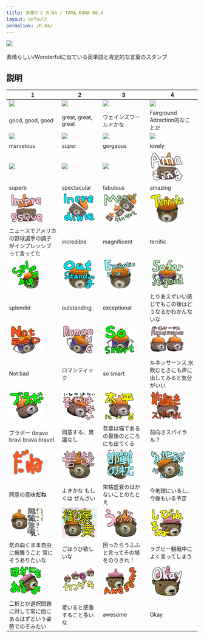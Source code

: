```yaml
---
title: 多摩クマ R.04 / TAMA-KUMA R0.4
layout: default
permalink: /R.04/
---
```


![](images\00_IMG_4336丸_main.png)

素晴らしい/Wonderfulに似ている英単語と肯定的な言葉のスタンプ

## 説明

| 1 | 2 | 3 | 4 |
|-----------------|-----------------|-----------------|-----------------|
| ![](images\01_IMG_4336丸_good.png) | ![](images\02_IMG_4336丸_greate.png) | ![](images\03_IMG_4336丸_excellent.png) | ![](images\04_IMG_4336丸_perfect.png) |
| good, good, good | great, great, great | ウェインズワールドかな | Fairground Attraction的なことだ |
| ![](images\05_PXL_20240628_100118865_pink丸_marvelous.png) | ![](images\06_PXL_20240628_100118865_pink丸_super.png) | ![](images\07_PXL_20240628_100118865_pink丸_gorgeous.png) | ![](images\08_PXL_20240628_100118865_pink丸_lovely.png) |
| marvelous | super | gorgeous | lovely |
| ![](images\09_PXL_20240628_100118865_pink丸_superb.png) | ![](images\10_PXL_20240628_100118865_pink丸_spectacular.png) | ![](images\11_PXL_20240628_100118865_pink丸_fabulous.png) | ![](images\12_IMG_4348_amazing.png) |
| superb | spectacular | fabulous | amazing |
| ![](images\13_IMG_4348_impressive.png) | ![](images\14_IMG_4348_incredible.png) | ![](images\15_IMG_4348_magnificent.png) | ![](images\16_IMG_4344_楽し_terrific.png) |
| ニュースでアメリカの野球選手の調子がインプレッシブって言ってた | incredible | magnificent | terrific |
| ![](images\17_IMG_4344_楽し_splendid.png) | ![](images\18_IMG_4344_楽し_outstanding.png) | ![](images\19_IMG_4344_楽し_exceptional.png) | ![](images\20_IMG_4345_so_far_so_good.png) |
| splendid | outstanding | exceptional | とりあえずいい感じでもこの後はどうなるかわかんないな |
| ![](images\21_IMG_4345_Not_bad.png) | ![](images\22_IMG_4345_Romantic.png) | ![](images\23_IMG_4345_so_smart.png) | ![](images\24_IMG_4337_Renaissance.png) |
| Not bad | ロマンティック | so smart | ルネッサーンス 水飲むときにも声に出してみると気分がいい |
| ![](images\25_IMG_4337_ブラボー.png) | ![](images\26_IMG_4337_否やはない.png) | ![](images\27_IMG_4337_太平に入る.png) | ![](images\28_IMG_4337_前向きスパイラル.png) |
| ブラボー (bravo bravi brava brave) | 同意する、異議なし | 吾輩は猫である の最後のところにも出てくる | 前向きスパイラル？ |
| ![](images\29_MESSAGE_だね.png) | ![](images\30_IMG_4340_善哉.png) | ![](images\31_IMG_4340_邯鄲の枕.png) | ![](images\32_IMG_4340_今地球にいる.png) |
| 同意の意味**だね** | よきかな もしくは ぜんざい | 栄枯盛衰のはかないことのたとえ | 今地球にいるし、今後もいる予定 |
| ![](images\33_IMG_4340_随縁放曠.png) | ![](images\34_IMG_4340_御褒美.png) | ![](images\35_IMG_4340_うふふ.png) | ![](images\36_PXL_20240628_100008457_しびれるね.png) |
| 気の向くまま自由に振舞うこと 常にそうありたいな | ごほうび欲しいな | 困ったらうふふと言ってその場をのりきれ！ | ラグビー観戦中によく言ってしまう |
| ![](images\37_PXL_20240628_100008457_他にもあるよ.png) | ![](images\38_PXL_20240628_100008457_カンゲキ.png) | ![](images\39_PXL_20240628_100008457_awesome.png) | ![](images\40_PXL_20240628_100008457_okay.png) |
| 二択とか選択問題に対して常に他にあるはずという姿勢でのぞみたい | 老いると感激すること多いな | awesome | Okay |
